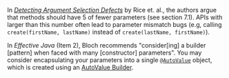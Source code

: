 In
[*Detecting Argument Selection Defects*](https://static.googleusercontent.com/media/research.google.com/en//pubs/archive/46317.pdf)
by Rice et. al., the authors argue that methods should have 5 of fewer
parameters (see section 7.1). APIs with larger than this number often lead to
parameter mismatch bugs (e.g, calling `create(firstName, lastName)` instead of
`create(lastName, firstName)`).

In *Effective Java* (Item 2), Bloch recommends "consider[ing] a builder
[pattern] when faced with many [constructor] parameters". You may consider
encapsulating your parameters into a single
[`@AutoValue`](https://github.com/google/auto/tree/master/value) object, which
is created using an
[AutoValue Builder](https://github.com/google/auto/blob/master/value/userguide/builders.md).
